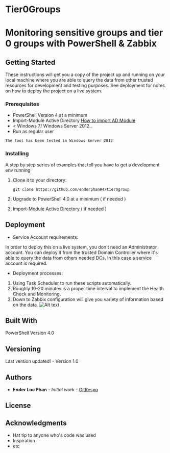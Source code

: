 # Tier0Groups

# Monitoring sensitive groups and tier 0 groups with PowerShell & Zabbix

## Getting Started

These instructions will get you a copy of the project up and running on your local machine where you are able to query the data from other trusted resources for development and testing purposes. See deployment for notes on how to deploy the project on a live system.

### Prerequisites

- PowerShell Version 4 at a minimum 
- Import-Module Active Directory [How to import AD Module](https://github.com/enderphan94/Learn-Power-Shell/wiki#how-to-install-ad-cmdlets)
- < Windows 7/ Windows Server 2012..
- Run as regular user

```
The tool has been tested in Windows Server 2012
```

### Installing

A step by step series of examples that tell you have to get a development env running

1. Clone it to your directory:

    `git clone https://github.com/enderphan94/tier0group`
    
2. Upgrade to PowerShell 4.0 at a minimum ( if needed )

3. Import-Module Active Directory ( if needed )

## Deployment

- Service Account requirements:

In order to deploy this on a live system, you don't need an Administrator account. You can deploy it from the trusted Domain Controller where it's able to query the data from others needed DCs.
In this case a service account is required.

- Deployment processes:

1. Using Task Scheduler to run these scripts automatically.
2. Roughly 10-20 minutes is a proper time interval to implement the Health Check and Monitoring.
3. Down to Zabbix configuration will give you variety of information based on the data. 
![Alt text](https://github.com/enderphan94/AD-HCAM/blob/master/pics/severity.PNG)
## Built With

PowerShell Version 4.0

## Versioning

Last version updated! - Version 1.0

## Authors

* **Ender Loc Phan** - *Initial work* - [GitRespo](https://github.com/enderphan94)

## License


## Acknowledgments

* Hat tip to anyone who's code was used
* Inspiration
* etc
